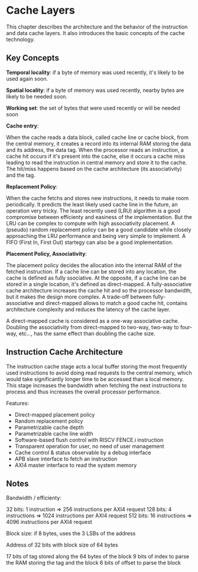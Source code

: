 # Cache Layers

This chapter describes the architecture and the behavior of the instruction and
data cache layers. It also introduces the basic concepts of the cache technology.

## Key Concepts


**Temporal locality**: if a byte of memory was used recently, it's likely to be
used again soon.

**Spatial locality**: if a byte of memory was used recently, nearby bytes are
likely to be needed soon.

**Working set**: the set of bytes that were used recently or will be needed soon


**Cache entry**:

When the cache reads a data block, called cache line or cache block, from the
central memory, it creates a record into its internal RAM storing the data and
its address, the data tag. When the processor reads an instruction, a cache hit
occurs if it's present into the cache, else it occurs a cache miss leading to
read the instruction in central memory and store it to the cache. The hit/miss
happens based on the cache architecture (its associativity) and the tag.

**Replacement Policy**:

When the cache fetchs and stores new instructions, it needs to make room
periodically. It predicts the least likely used cache line in the future, an
operation very tricky. The least recently used (LRU) algorithm is a good
compromise between efficienty and easiness of the implementation. But the LRU
can be complex to compute with high associativity placement. A (pseudo) random
replacement policy can be a good candidate while closely approaching the LRU
performance and being very simple to implement. A FIFO (First In, First Out)
startegy can also be a good implementation.

**Placement Policy, Associativity**:

The placement policy decides the allocation into the internal RAM of the
fetched instruction. If a cache line can be stored into any location, the
cache is defined as fully ssociative. At the opposite, if a cache line can be
stored in a single location, it's defined as direct-mapped. A fully-associative
cache architecture increases the cache hit and so the processor bandwidth, but
it makes the design more complex. A trade-off between fully-associative and
direct-mapped allows to match a good cache hit, contains architecture
complexity and reduces the latency of the cache layer.

A direct-mapped cache is considered as a one-way associative cache. Doubling
the associativity from direct-mapped to two-way, two-way to four-way, etc...,
has the same effect than doubling the cache size.


## Instruction Cache Architecture

The instruction cache stage acts a local buffer storing the most frequently
used instructions to avoid doing read requests to the central memory, which
would take significantly longer time to be accessed than a local memory. This
stage increases the bandwidth when fetching the next instructions to process
and thus increases the overall processor performance.

Features:

- Direct-mapped placement policy
- Random replacement policy
- Parametrizable cache depth
- Parametrizable cache line width
- Software-based flush control with RISCV FENCE.i instruction
- Transparent operation for user, no need of user management
- Cache control & status observable by a debug interface
- APB slave interface to fetch an instruction
- AXI4 master interface to read the system memory


## Notes

Bandwidth / efficienty:

32 bits: 1 instruction => 256 instructions per AXI4 request
128 bits: 4 instructions => 1024 instructions per AXI4 request
512 bits: 16 instructions => 4096 instructions per AXI4 request


Block size: if 8 bytes, uses the 3 LSBs of the address

Address of 32 bits with block size of 64 bytes

17 bits of tag stored along the 64 bytes of the block
9 bits of index to parse the RAM storing the tag and the block
6 bits of offset to parse the block
